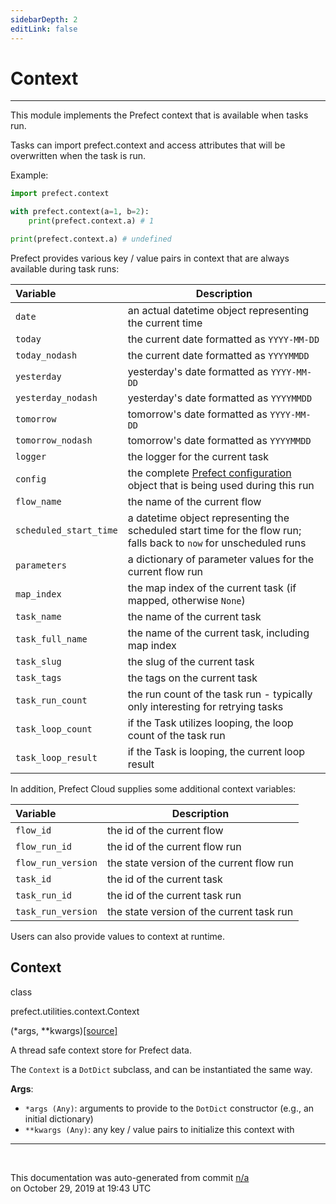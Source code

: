 ```yaml
---
sidebarDepth: 2
editLink: false
---
```

# Context
---
This module implements the Prefect context that is available when tasks run.

Tasks can import prefect.context and access attributes that will be overwritten
when the task is run.

Example:

```python
import prefect.context

with prefect.context(a=1, b=2):
    print(prefect.context.a) # 1

print(prefect.context.a) # undefined
```

Prefect provides various key / value pairs in context that are always available during task runs:

| Variable | Description |
| :--- | --- |
| `date` | an actual datetime object representing the current time |
| `today` | the current date formatted as `YYYY-MM-DD`|
| `today_nodash` | the current date formatted as `YYYYMMDD`|
| `yesterday` | yesterday's date formatted as `YYYY-MM-DD`|
| `yesterday_nodash` | yesterday's date formatted as `YYYYMMDD`|
| `tomorrow` | tomorrow's date formatted as `YYYY-MM-DD`|
| `tomorrow_nodash` | tomorrow's date formatted as `YYYYMMDD`|
| `logger` | the logger for the current task |
| `config` | the complete [Prefect configuration](https://docs.prefect.io/core/concepts/configuration.html) object that is being used during this run |
| `flow_name` | the name of the current flow |
| `scheduled_start_time` | a datetime object representing the scheduled start time for the flow run; falls back to `now` for unscheduled runs |
| `parameters` | a dictionary of parameter values for the current flow run |
| `map_index` | the map index of the current task (if mapped, otherwise `None`) |
| `task_name` | the name of the current task |
| `task_full_name` | the name of the current task, including map index |
| `task_slug` | the slug of the current task |
| `task_tags` | the tags on the current task |
| `task_run_count` | the run count of the task run - typically only interesting for retrying tasks |
| `task_loop_count` | if the Task utilizes looping, the loop count of the task run |
| `task_loop_result` | if the Task is looping, the current loop result |

In addition, Prefect Cloud supplies some additional context variables:

| Variable | Description |
| :--- | --- |
| `flow_id` | the id of the current flow |
| `flow_run_id` | the id of the current flow run |
| `flow_run_version` | the state version of the current flow run |
| `task_id` | the id of the current task |
| `task_run_id` | the id of the current task run |
| `task_run_version` | the state version of the current task run |

Users can also provide values to context at runtime.
 ## Context
 <div class='class-sig' id='prefect-utilities-context-context'><p class="prefect-sig">class </p><p class="prefect-class">prefect.utilities.context.Context</p>(*args, **kwargs)<span class="source"><a href="https://github.com/PrefectHQ/prefect/blob/master/src/prefect/utilities/context.py#L65">[source]</a></span></div>

A thread safe context store for Prefect data.

The `Context` is a `DotDict` subclass, and can be instantiated the same way.

**Args**:     <ul class="args"><li class="args">`*args (Any)`: arguments to provide to the `DotDict` constructor (e.g.,         an initial dictionary)     </li><li class="args">`**kwargs (Any)`: any key / value pairs to initialize this context with</li></ul>


---
<br>


<p class="auto-gen">This documentation was auto-generated from commit <a href='https://github.com/PrefectHQ/prefect/commit/n/a'>n/a</a> </br>on October 29, 2019 at 19:43 UTC</p>